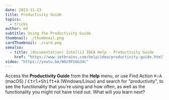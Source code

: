 ```yaml
---
date: 2023-11-23
title: Productivity Guide
topics:
  - tricks
author: md
subtitle: Using the Productivity Guide
thumbnail: ./thumbnail.png
cardThumbnail: ./card.png
seealso:
  - title: (documentation) IntelliJ IDEA Help - Productivity Guide
    href: "https://www.jetbrains.com/help/idea/productivity-guide.html"
video: "https://youtu.be/W0z9FVoG34c"
---
```


Access the **Productivity Guide** from the **Help** menu, or use Find Action <kbd>⌘⇧A</kbd> (macOS) / <kbd>Ctrl+Shift+A</kbd> (Windows/Linux) and search for "productivity", to see the functionality that you're using and how often, as well as the functionality you might not have tried out. What will you learn next?
